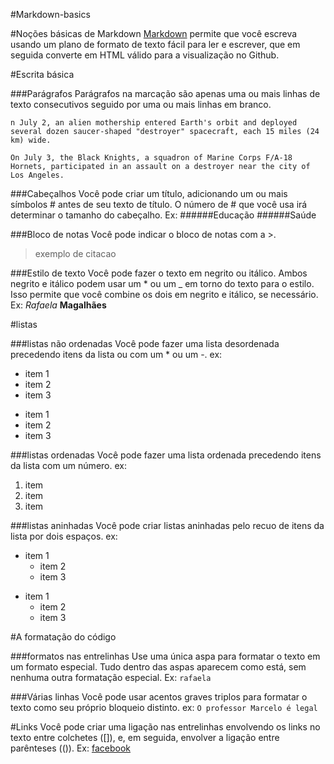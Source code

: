 
#Markdown-basics

#Noções básicas de Markdown
[Markdown](http://daringfireball.net/projects/markdown/) permite que você escreva usando um plano de formato de texto fácil para ler e escrever, que em seguida converte em HTML válido para a visualização no Github.

#Escrita básica

###Parágrafos
Parágrafos na marcação são apenas uma ou mais linhas de texto consecutivos seguido por uma ou mais linhas em branco.

```
n July 2, an alien mothership entered Earth's orbit and deployed several dozen saucer-shaped "destroyer" spacecraft, each 15 miles (24 km) wide.

On July 3, the Black Knights, a squadron of Marine Corps F/A-18 Hornets, participated in an assault on a destroyer near the city of Los Angeles.
```

###Cabeçalhos
Você pode criar um título, adicionando um ou mais símbolos # antes de seu texto de título. O número de # que você usa irá determinar o tamanho do cabeçalho.
Ex: 
######Educação
######Saúde

###Bloco de notas
Você pode indicar o bloco de notas com a >.
>exemplo de citacao

###Estilo de texto 
Você pode fazer o texto em negrito ou itálico.
Ambos negrito e itálico podem usar um * ou um _ em torno do texto para o estilo. Isso permite que você combine os dois em negrito e itálico, se necessário.
Ex: *Rafaela* **Magalhães**

#listas

###listas não ordenadas
Você pode fazer uma lista desordenada precedendo itens da lista ou com um * ou um -.
ex: 

* item 1
* item 2
* item 3

- item 1
- item 2
- item 3

###listas ordenadas
Você pode fazer uma lista ordenada precedendo itens da lista com um número.
ex: 

1. item 
2. item
3. item 

###listas aninhadas
Você pode criar listas aninhadas pelo recuo de itens da lista por dois espaços.
ex: 

* item 1
   * item 2
   * item 3

- item 1
    - item 2
    - item 3

#A formatação do código

###formatos nas entrelinhas
Use uma única aspa para formatar o texto em um formato especial. Tudo dentro das aspas aparecem como está, sem nenhuma outra formatação especial.
Ex: 
`rafaela`

###Várias linhas
Você pode usar acentos graves triplos  para formatar o texto como seu próprio bloqueio distinto.
ex: 
```O professor Marcelo é legal```

#Links
Você pode criar uma ligação nas entrelinhas envolvendo os links no  texto entre colchetes ([]), e, em seguida, envolver a ligação entre parênteses (()).
Ex: [facebook](www.facebook.com)

